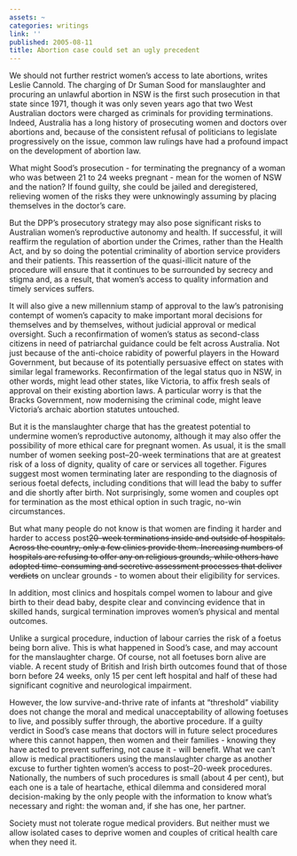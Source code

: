 ```yaml
---
assets: ~
categories: writings
link: ''
published: 2005-08-11
title: Abortion case could set an ugly precedent
---
```

We should not further restrict women’s access to late abortions, writes
Leslie Cannold. The charging of Dr Suman Sood for manslaughter and
procuring an unlawful abortion in NSW is the first such prosecution in
that state since 1971, though it was only seven years ago that two West
Australian doctors were charged as criminals for providing terminations.
Indeed, Australia has a long history of prosecuting women and doctors
over abortions and, because of the consistent refusal of politicians to
legislate progressively on the issue, common law rulings have had a
profound impact on the development of abortion law.

What might Sood’s prosecution - for terminating the pregnancy of a woman
who was between 21 to 24 weeks pregnant - mean for the women of NSW and
the nation? If found guilty, she could be jailed and deregistered,
relieving women of the risks they were unknowingly assuming by placing
themselves in the doctor’s care.

But the DPP’s prosecutory strategy may also pose significant risks to
Australian women’s reproductive autonomy and health. If successful, it
will reaffirm the regulation of abortion under the Crimes, rather than
the Health Act, and by so doing the potential criminality of abortion
service providers and their patients. This reassertion of the
quasi-illicit nature of the procedure will ensure that it continues to
be surrounded by secrecy and stigma and, as a result, that women’s
access to quality information and timely services suffers.

It will also give a new millennium stamp of approval to the law’s
patronising contempt of women’s capacity to make important moral
decisions for themselves and by themselves, without judicial approval or
medical oversight. Such a reconfirmation of women’s status as
second-class citizens in need of patriarchal guidance could be felt
across Australia. Not just because of the anti-choice rabidity of
powerful players in the Howard Government, but because of its
potentially persuasive effect on states with similar legal frameworks.
Reconfirmation of the legal status quo in NSW, in other words, might
lead other states, like Victoria, to affix fresh seals of approval on
their existing abortion laws. A particular worry is that the Bracks
Government, now modernising the criminal code, might leave Victoria’s
archaic abortion statutes untouched.

But it is the manslaughter charge that has the greatest potential to
undermine women’s reproductive autonomy, although it may also offer the
possibility of more ethical care for pregnant women. As usual, it is the
small number of women seeking post–20-week terminations that are at
greatest risk of a loss of dignity, quality of care or services all
together. Figures suggest most women terminating later are responding to
the diagnosis of serious foetal defects, including conditions that will
lead the baby to suffer and die shortly after birth. Not surprisingly,
some women and couples opt for termination as the most ethical option in
such tragic, no-win circumstances.

But what many people do not know is that women are finding it harder and
harder to access post~~20-week terminations inside and outside of
hospitals. Across the country, only a few clinics provide them.
Increasing numbers of hospitals are refusing to offer any on religious
grounds, while others have adopted time-consuming and secretive
assessment processes that deliver verdicts~~ on unclear grounds - to
women about their eligibility for services.

In addition, most clinics and hospitals compel women to labour and give
birth to their dead baby, despite clear and convincing evidence that in
skilled hands, surgical termination improves women’s physical and mental
outcomes.

Unlike a surgical procedure, induction of labour carries the risk of a
foetus being born alive. This is what happened in Sood’s case, and may
account for the manslaughter charge. Of course, not all foetuses born
alive are viable. A recent study of British and Irish birth outcomes
found that of those born before 24 weeks, only 15 per cent left hospital
and half of these had significant cognitive and neurological impairment.

However, the low survive-and-thrive rate of infants at “threshold”
viability does not change the moral and medical unacceptability of
allowing foetuses to live, and possibly suffer through, the abortive
procedure. If a guilty verdict in Sood’s case means that doctors will in
future select procedures where this cannot happen, then women and their
families - knowing they have acted to prevent suffering, not cause it -
will benefit. What we can’t allow is medical practitioners using the
manslaughter charge as another excuse to further tighten women’s access
to post–20-week procedures. Nationally, the numbers of such procedures
is small (about 4 per cent), but each one is a tale of heartache,
ethical dilemma and considered moral decision-making by the only people
with the information to know what’s necessary and right: the woman and,
if she has one, her partner.

Society must not tolerate rogue medical providers. But neither must we
allow isolated cases to deprive women and couples of critical health
care when they need it.